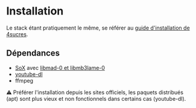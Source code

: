 # Installation

Le stack étant pratiquement le même, se référer au [guide d'installation de 4sucres](https://github.com/4sucres/board/blob/master/INSTALL.md).

## Dépendances

- [SoX](http://sox.sourceforge.net/) avec [libmad-0 et libmb3lame-0](https://app.box.com/s/tzn5ohyh90viedu3u90w2l2pmp2bl41t)
- [youtube-dl](https://ytdl-org.github.io/youtube-dl)
- ffmpeg

⚠️ Préférer l'installation depuis les sites officiels, les paquets distribués (apt) sont plus vieux et non fonctionnels dans certains cas (youtube-dl).
